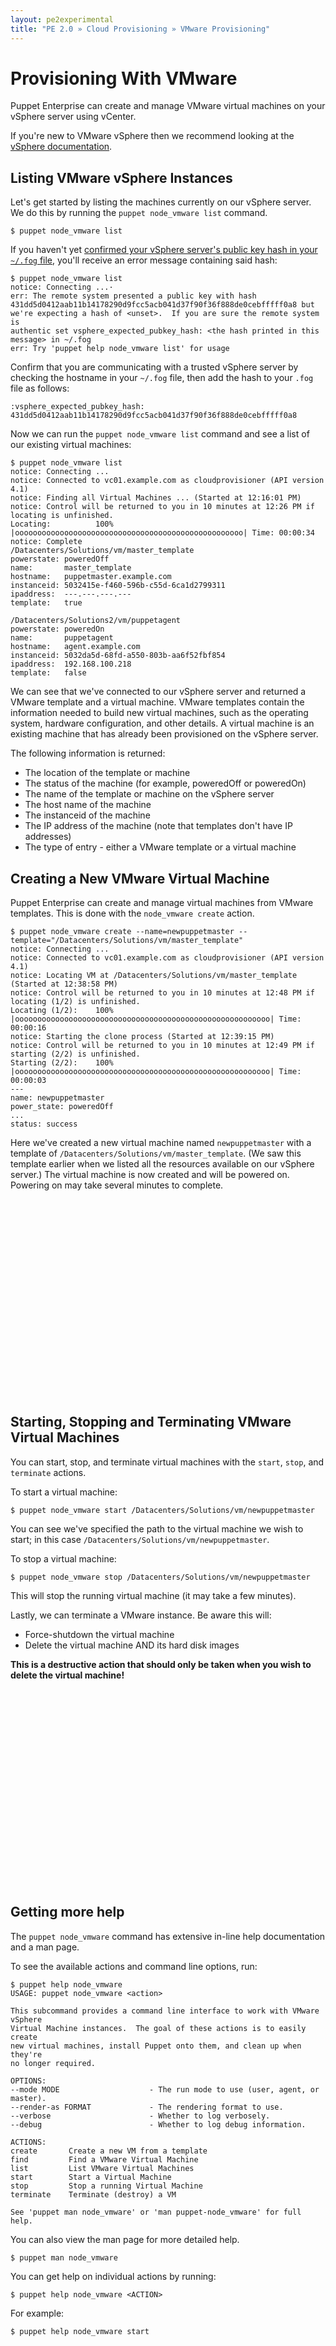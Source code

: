 ```yaml
---
layout: pe2experimental
title: "PE 2.0 » Cloud Provisioning » VMware Provisioning"
---
```


Provisioning With VMware
=====

Puppet Enterprise can create and manage VMware virtual machines on your
vSphere server using vCenter.

If you're new to VMware vSphere then we recommend looking at the [vSphere
documentation](http://www.vmware.com/support/pubs/vs_pages/vsp_pubs_esx40_vc40.html).

Listing VMware vSphere Instances
-----

Let's get started by listing the machines currently on our vSphere
server.  We do this by running the `puppet node_vmware list` command.

    $ puppet node_vmware list

If you haven't yet [confirmed your vSphere server's public key hash in your `~/.fog` file](./cloudprovisioner_configuring.html#adding-vmware-credentials), you'll receive an error message containing said hash: 

    $ puppet node_vmware list
    notice: Connecting ...·
    err: The remote system presented a public key with hash
    431dd5d0412aab11b14178290d9fcc5acb041d37f90f36f888de0cebfffff0a8 but
    we're expecting a hash of <unset>.  If you are sure the remote system is
    authentic set vsphere_expected_pubkey_hash: <the hash printed in this
    message> in ~/.fog
    err: Try 'puppet help node_vmware list' for usage

Confirm that you are communicating with a trusted vSphere server by checking the hostname in your `~/.fog`
file, then add the hash to your `.fog` file as follows:

    :vsphere_expected_pubkey_hash: 431dd5d0412aab11b14178290d9fcc5acb041d37f90f36f888de0cebfffff0a8

Now we can run the `puppet node_vmware list` command and see a list of
our existing virtual machines:

    $ puppet node_vmware list
    notice: Connecting ...
    notice: Connected to vc01.example.com as cloudprovisioner (API version 4.1)
    notice: Finding all Virtual Machines ... (Started at 12:16:01 PM)
    notice: Control will be returned to you in 10 minutes at 12:26 PM if locating is unfinished.
    Locating:          100% |ooooooooooooooooooooooooooooooooooooooooooooooooooo| Time: 00:00:34
    notice: Complete
    /Datacenters/Solutions/vm/master_template
    powerstate: poweredOff
    name:       master_template
    hostname:   puppetmaster.example.com
    instanceid: 5032415e-f460-596b-c55d-6ca1d2799311
    ipaddress:  ---.---.---.---
    template:   true

    /Datacenters/Solutions2/vm/puppetagent
    powerstate: poweredOn
    name:       puppetagent
    hostname:   agent.example.com
    instanceid: 5032da5d-68fd-a550-803b-aa6f52fbf854
    ipaddress:  192.168.100.218
    template:   false

We can see that we've connected to our vSphere server and returned a VMware
template and a virtual machine. VMware templates contain the information needed
to build new virtual machines, such as the operating system, hardware
configuration, and other details. A virtual
machine is an existing machine that has already been provisioned on the vSphere
server.

The following information is returned:

- The location of the template or machine
- The status of the machine (for example, poweredOff or poweredOn)
- The name of the template or machine on the vSphere server
- The host name of the machine
- The instanceid of the machine
- The IP address of the machine (note that templates don't have IP addresses)
- The type of entry - either a VMware template or a virtual machine

Creating a New VMware Virtual Machine
-----

Puppet Enterprise can create and manage virtual machines from VMware
templates. This is done with the `node_vmware create` action.

    $ puppet node_vmware create --name=newpuppetmaster --template="/Datacenters/Solutions/vm/master_template"
    notice: Connecting ...
    notice: Connected to vc01.example.com as cloudprovisioner (API version 4.1)
    notice: Locating VM at /Datacenters/Solutions/vm/master_template (Started at 12:38:58 PM)
    notice: Control will be returned to you in 10 minutes at 12:48 PM if locating (1/2) is unfinished.
    Locating (1/2):    100% |ooooooooooooooooooooooooooooooooooooooooooooooooooooooooo| Time: 00:00:16
    notice: Starting the clone process (Started at 12:39:15 PM)
    notice: Control will be returned to you in 10 minutes at 12:49 PM if starting (2/2) is unfinished.
    Starting (2/2):    100% |ooooooooooooooooooooooooooooooooooooooooooooooooooooooooo| Time: 00:00:03
    ---
    name: newpuppetmaster
    power_state: poweredOff
    ...
    status: success

Here we've created a new virtual machine named `newpuppetmaster` with a
template of `/Datacenters/Solutions/vm/master_template`. (We saw this template
earlier when we listed all the resources available on our vSphere server.)  The
virtual machine is now created and will be powered on. Powering on may take
several minutes to complete.

<object width="420" height="315"><param name="movie"
value="http://www.youtube.com/v/dIVOS53ZPFc?version=3&amp;hl=en_US"></param><param
name="allowFullScreen" value="true"></param><param
name="allowscriptaccess" value="always"></param><embed
src="http://www.youtube.com/v/dIVOS53ZPFc?version=3&amp;hl=en_US"
type="application/x-shockwave-flash" width="420" height="315"
allowscriptaccess="always" allowfullscreen="true"></embed></object>

Starting, Stopping and Terminating VMware Virtual Machines
-----

You can start, stop, and terminate virtual machines with the `start`, `stop`, and `terminate` actions.

To start a virtual machine:

    $ puppet node_vmware start /Datacenters/Solutions/vm/newpuppetmaster

You can see we've specified the path to the virtual machine we wish to start;
in this case `/Datacenters/Solutions/vm/newpuppetmaster`.  

To stop a virtual machine:

    $ puppet node_vmware stop /Datacenters/Solutions/vm/newpuppetmaster

This will stop the running virtual machine (it may take a few minutes).

Lastly, we can terminate a VMware instance.  Be aware this will:

- Force-shutdown the virtual machine
- Delete the virtual machine AND its hard disk images

**This is a destructive action that should only be taken when you wish to delete
the virtual machine!**

<object width="560" height="315"><param name="movie"
value="http://www.youtube.com/v/-o0h83LYSA0?version=3&amp;hl=en_US"></param><param
name="allowFullScreen" value="true"></param><param
name="allowscriptaccess" value="always"></param><embed
src="http://www.youtube.com/v/-o0h83LYSA0?version=3&amp;hl=en_US"
type="application/x-shockwave-flash" width="560" height="315"
allowscriptaccess="always" allowfullscreen="true"></embed></object>

Getting more help
-----

The `puppet node_vmware` command has extensive in-line help documentation and a man page.

To see the available actions and command line options, run:

    $ puppet help node_vmware
    USAGE: puppet node_vmware <action> 

    This subcommand provides a command line interface to work with VMware vSphere
    Virtual Machine instances.  The goal of these actions is to easily create
    new virtual machines, install Puppet onto them, and clean up when they're
    no longer required.

    OPTIONS:
    --mode MODE                    - The run mode to use (user, agent, or master).
    --render-as FORMAT             - The rendering format to use.
    --verbose                      - Whether to log verbosely.
    --debug                        - Whether to log debug information.

    ACTIONS:
    create       Create a new VM from a template
    find         Find a VMware Virtual Machine
    list         List VMware Virtual Machines
    start        Start a Virtual Machine
    stop         Stop a running Virtual Machine
    terminate    Terminate (destroy) a VM

    See 'puppet man node_vmware' or 'man puppet-node_vmware' for full help.

You can also view the man page for more detailed help.

    $ puppet man node_vmware

You can get help on individual actions by running:

    $ puppet help node_vmware <ACTION>

For example:

    $ puppet help node_vmware start

